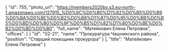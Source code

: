 {
    "id": 755,
    "photo_url": "https://members2020by.s3.eu-north-1.amazonaws.com/127915_%D0%9C%D0%B0%D1%82%D0%B5%D0%B9%D0%BA%D0%BE%D0%B2%D0%B8%D1%87%D0%95%D0%BB%D0%B5%D0%BD%D0%B0%D0%9F%D0%B5%D1%82%D1%80%D0%BE%D0%B2%D0%BD%D0%B0",
    "full_name": "Матейкович Елена Петровна",
    "offices": [
        {
            "id": "02-21",
            "name": "Прокуратура Чашникского района",
            "position": "Старший помощник прокурора"
        }
    ],
    "title": "Матейкович Елена Петровна"
}